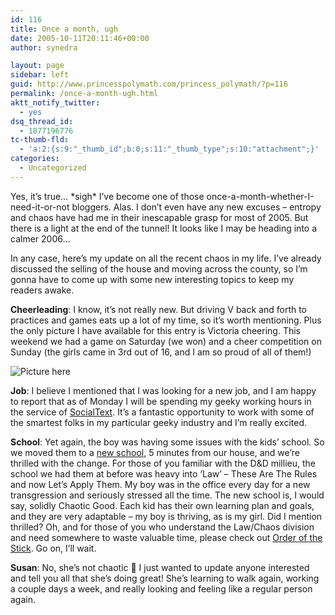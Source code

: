 ```yaml
---
id: 116
title: Once a month, ugh
date: 2005-10-11T20:11:46+00:00
author: synedra

layout: page
sidebar: left
guid: http://www.princesspolymath.com/princess_polymath/?p=116
permalink: /once-a-month-ugh.html
aktt_notify_twitter:
  - yes
dsq_thread_id:
  - 1877196776
tc-thumb-fld:
  - 'a:2:{s:9:"_thumb_id";b:0;s:11:"_thumb_type";s:10:"attachment";}'
categories:
  - Uncategorized
---
```

Yes, it&#8217;s true&#8230; \*sigh\* I&#8217;ve become one of those once-a-month-whether-I-need-it-or-not bloggers. Alas. I don&#8217;t even have any new excuses &#8211; entropy and chaos have had me in their inescapable grasp for most of 2005. But there is a light at the end of the tunnel! It looks like I may be heading into a calmer 2006&#8230;
  
In any case, here&#8217;s my update on all the recent chaos in my life. I&#8217;ve already discussed the selling of the house and moving across the county, so I&#8217;m gonna have to come up with some new interesting topics to keep my readers awake.
  
**Cheerleading**: I know, it&#8217;s not really new. But driving V back and forth to practices and games eats up a lot of my time, so it&#8217;s worth mentioning. Plus the only picture I have available for this entry is Victoria cheering. This weekend we had a game on Saturday (we won) and a cheer competition on Sunday (the girls came in 3rd out of 16, and I am so proud of all of them!)
  
![Picture here](http://www.perlgoddess.com/blog/images/Victoria.jpg)
  
**Job**: I believe I mentioned that I was looking for a new job, and I am happy to report that as of Monday I will be spending my geeky working hours in the service of [SocialText](http://www.socialtext.com/). It&#8217;s a fantastic opportunity to work with some of the smartest folks in my particular geeky industry and I&#8217;m really excited.
  
**School**: Yet again, the boy was having some issues with the kids&#8217; school. So we moved them to a [new school](http://www.aptosacademy.com/), 5 minutes from our house, and we&#8217;re thrilled with the change. For those of you familiar with the D&D millieu, the school we had them at before was heavy into &#8216;Law&#8217; &#8211; These Are The Rules and now Let&#8217;s Apply Them. My boy was in the office every day for a new transgression and seriously stressed all the time. The new school is, I would say, solidly Chaotic Good. Each kid has their own learning plan and goals, and they are very adaptable &#8211; my boy is thriving, as is my girl. Did I mention thrilled? Oh, and for those of you who understand the Law/Chaos division and need somewhere to waste valuable time, please check out [Order of the Stick](http://www.giantitp.com/cgi-bin/GiantITP/ootscript?SK=1). Go on, I&#8217;ll wait.
  
**Susan**: No, she&#8217;s not chaotic 🙂 I just wanted to update anyone interested and tell you all that she&#8217;s doing great! She&#8217;s learning to walk again, working a couple days a week, and really looking and feeling like a regular person again.